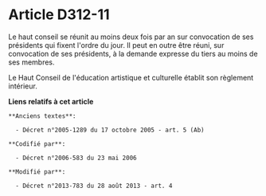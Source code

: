 # Article D312-11

Le haut conseil se réunit au moins deux fois par an sur convocation de ses présidents qui fixent l'ordre du jour. Il peut en
outre être réuni, sur convocation de ses présidents, à la demande expresse du tiers au moins de ses membres. 

Le Haut Conseil de l'éducation artistique et culturelle établit son règlement intérieur.

**Liens relatifs à cet article**

	**Anciens textes**:

	  - Décret n°2005-1289 du 17 octobre 2005 - art. 5 (Ab)

	**Codifié par**:

	  - Décret n°2006-583 du 23 mai 2006

	**Modifié par**:

	  - Décret n°2013-783 du 28 août 2013 - art. 4
